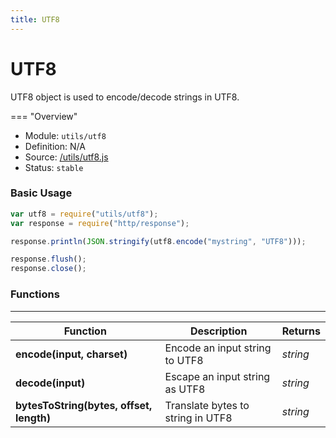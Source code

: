 ```yaml
---
title: UTF8
---
```


UTF8
===

UTF8 object is used to encode/decode strings in UTF8.

=== "Overview"
- Module: `utils/utf8`
- Definition: N/A
- Source: [/utils/utf8.js](https://github.com/eclipse/dirigible/blob/master/components/api-utils/src/main/resources/META-INF/dirigible/utils/utf8.js)
- Status: `stable`

### Basic Usage

```javascript
var utf8 = require("utils/utf8");
var response = require("http/response");

response.println(JSON.stringify(utf8.encode("mystring", "UTF8")));

response.flush();
response.close();
```

### Functions

---

Function     | Description | Returns
------------ | ----------- | --------
**encode(input, charset)**   | Encode an input string to UTF8 | *string*
**decode(input)**   | Escape an input string as UTF8 | *string*
**bytesToString(bytes, offset, length)**   | Translate bytes to string in UTF8 | *string*
